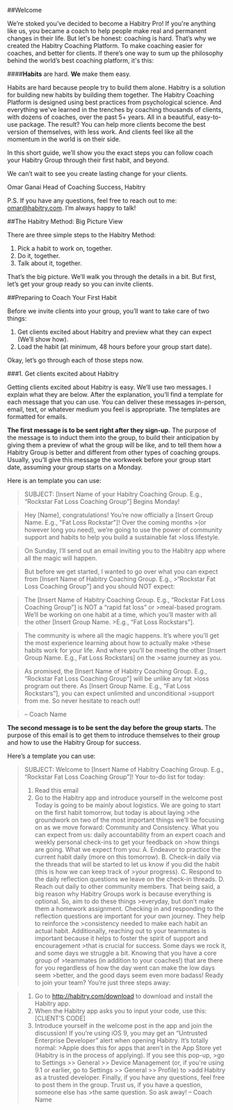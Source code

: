 ##Welcome

We’re stoked you’ve decided to become a Habitry Pro! If you're anything like us, you became a coach to help people make real and permanent changes in their life. But let's be honest: coaching is hard. That’s why we created the Habitry Coaching Platform. To make coaching easier for coaches, and better for clients. If there’s one way to sum up the philosophy behind the world’s best coaching platform, it's this:

####**Habits** are hard. **We** make them easy.

Habits are hard because people try to build them alone. Habitry is a solution for building new habits by building them together. The Habitry Coaching Platform is designed using best practices from psychological science. And everything we've learned in the trenches by coaching thousands of clients, with dozens of coaches, over the past 5+ years. All in a beautiful, easy-to-use package. The result? You can help more clients become the best version of themselves, with less work. And clients feel like all the momentum in the world is on their side. 

In this short guide, we’ll show you the exact steps you can follow coach your Habitry Group through their first habit, and beyond. 

We can’t wait to see you create lasting change for your clients. 

Omar Ganai
Head of Coaching Success, Habitry

P.S. If you have any questions, feel free to reach out to me: omar@habitry.com. I’m always happy to talk!

##The Habitry Method: Big Picture View

There are three simple steps to the Habitry Method:

1. Pick a habit to work on, together.
2. Do it, together.
3. Talk about it, together.

That’s the big picture. We’ll walk you through the details in a bit. But first, let’s get your group ready so you can invite clients. 

##Preparing to Coach Your First Habit

Before we invite clients into your group, you’ll want to take care of two things:

1. Get clients excited about Habitry and preview what they can expect (We’ll show how).
2. Load the habit (at minimum, 48 hours before your group start date).

Okay, let’s go through each of those steps now.

###1. Get clients excited about Habitry

Getting clients excited about Habitry is easy. We’ll use two messages. I explain what they are below. After the explanation, you’ll find a template for each message that you can use. You can deliver these messages in-person, email, text, or whatever medium you feel is appropriate. The templates are formatted for emails. 

**The first message is to be sent right after they sign-up.** The purpose of the message is to induct them into the group, to build their anticipation by giving them a preview of what the group will be like, and to tell them how a Habitry Group is better and different from other types of coaching groups. Usually, you’ll give this message the workweek before your group start date, assuming your group starts on a Monday. 

Here is an template you can use:

>SUBJECT: [Insert Name of your Habitry Coaching Group. E.g., “Rockstar Fat Loss Coaching Group”] Begins Monday!

>Hey [Name], congratulations! You’re now officially a [Insert Group Name. E.g., "Fat Loss Rockstar"]! Over the coming months >(or however long you need), we’re going to use the power of community support and habits to help you build a sustainable fat >loss lifestyle. 

>On Sunday, I’ll send out an email inviting you to the Habitry app where all the magic will happen.

>But before we get started, I wanted to go over what you can expect from [Insert Name of Habitry Coaching Group. E.g., >“Rockstar Fat Loss Coaching Group”] and you should NOT expect:

>The [Insert Name of Habitry Coaching Group. E.g., “Rockstar Fat Loss Coaching Group”] is NOT a “rapid fat loss” or >meal-based program. We’ll be working on one habit at a time, which you’ll master with all the other [Insert Group Name. >E.g., “Fat Loss Rockstars”]. 

>The community is where all the magic happens. It’s where you’ll get the most experience learning about how to actually make >these habits work for your life. And where you’ll be meeting the other [Insert Group Name. E.g., Fat Loss Rockstars] on the >same journey as you.

>As promised, the [Insert Name of Habitry Coaching Group. E.g., “Rockstar Fat Loss Coaching Group”] will be unlike any fat >loss program out there. As [Insert Group Name. E.g., “Fat Loss Rockstars”], you can expect unlimited and unconditional >support from me. So never hesitate to reach out!

>– Coach Name

**The second message is to be sent the day before the group starts.** The purpose of this email is to get them to introduce themselves to their group and how to use the Habitry Group for success.

Here’s a template you can use:

>SUBJECT: Welcome to [Insert Name of Habitry Coaching Group. E.g., “Rockstar Fat Loss Coaching Group”]!
>Your to-do list for today:
>1. Read this email
>2. Go to the Habitry app and introduce yourself in the welcome post
>Today is going to be mainly about logistics. We are going to start on the first habit tomorrow, but today is about laying >the groundwork on two of the most important things we’ll be focusing on as we move forward: Community and Consistency.
>What you can expect from us: daily accountability from an expert coach and weekly personal check-ins to get your feedback on >how things are going.
>What we expect from you:
>A. Endeavor to practice the current habit daily (more on this tomorrow).
>B. Check-in daily via the threads that will be started to let us know if you did the habit (this is how we can keep track of >your progress).
>C. Respond to the daily reflection questions we leave on the check-in threads.
>D. Reach out daily to other community members.
>That being said, a big reason why Habitry Groups work is because everything is optional. So, aim to do these things >everyday, but don’t make them a homework assignment. 
>Checking in and responding to the reflection questions are important for your own journey.  They help to reinforce the >consistency needed to make each habit an actual habit.
>Additionally, reaching out to your teammates is important because it helps to foster the spirit of support and encouragement >that is crucial for success. Some days we rock it, and some days we struggle a bit. Knowing that you have a core group of >teammates (in addition to your coaches!) that are there for you regardless of how the day went can make the low days seem >better, and the good days seem even more badass! 
>Ready to join your team? You’re just three steps away:

>1. Go to http://habitry.com/download to download and install the Habitry app.
>2. When the Habitry app asks you to input your code, use this: [CLIENT’S CODE]
>3. Introduce yourself in the welcome post in the app and join the discussion!
>If you’re using iOS 9, you may get an “Untrusted Enterprise Developer” alert when opening Habitry. It’s totally normal: >Apple does this for apps that aren’t in the App Store yet (Habitry is in the process of applying). If you see this pop-up, >go to Settings >> General >> Device Management (or, if you're using 9.1 or earlier, go to Settings >> General >> Profile) to >add Habitry as a trusted developer. 
>Finally, if you have any questions, feel free to post them in the group. Trust us, if you have a question, someone else has >the same question. So ask away!
>– Coach Name
